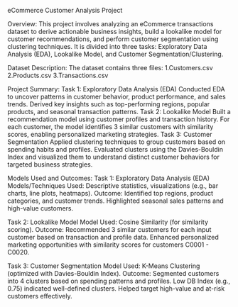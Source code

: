 eCommerce Customer Analysis Project

Overview:
This project involves analyzing an eCommerce transactions dataset to derive actionable business insights, build a lookalike model for customer recommendations, and perform customer segmentation using clustering techniques. It is divided into three tasks: Exploratory Data Analysis (EDA), Lookalike Model, and Customer Segmentation/Clustering.

Dataset Description:
The dataset contains three files:
1.Customers.csv
2.Products.csv
3.Transactions.csv

Project Summary:
Task 1: Exploratory Data Analysis (EDA)
Conducted EDA to uncover patterns in customer behavior, product performance, and sales trends. Derived key insights such as top-performing regions, popular products, and seasonal transaction patterns.
Task 2: Lookalike Model
Built a recommendation model using customer profiles and transaction history. For each customer, the model identifies 3 similar customers with similarity scores, enabling personalized marketing strategies.
Task 3: Customer Segmentation
Applied clustering techniques to group customers based on spending habits and profiles. Evaluated clusters using the Davies-Bouldin Index and visualized them to understand distinct customer behaviors for targeted business strategies.

Models Used and Outcomes:
Task 1: Exploratory Data Analysis (EDA)
Models/Techniques Used: Descriptive statistics, visualizations (e.g., bar charts, line plots, heatmaps).
Outcome:
Identified top regions, product categories, and customer trends.
Highlighted seasonal sales patterns and high-value customers.

Task 2: Lookalike Model
Model Used: Cosine Similarity (for similarity scoring).
Outcome:
Recommended 3 similar customers for each input customer based on transaction and profile data.
Enhanced personalized marketing opportunities with similarity scores for customers C0001 - C0020.

Task 3: Customer Segmentation
Model Used: K-Means Clustering (optimized with Davies-Bouldin Index).
Outcome:
Segmented customers into 4 clusters based on spending patterns and profiles.
Low DB Index (e.g., 0.75) indicated well-defined clusters.
Helped target high-value and at-risk customers effectively.


